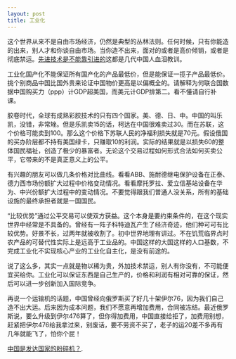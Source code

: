 ```yaml
---
layout: post
title: 工业化
---
```


这个世界从来不是自由市场经济，仍然是典型的丛林法则。任何时候，只有你能造的出来，别人才和你谈自由市场。当你造不出来，面对的或者是高价倾销，或者是彻底禁运。<u>先进技术是不能靠引进的</u>这都是几代中国人血泪教训。

工业化国产化不能保证所有国产化的产品最低价，但是能保证一揽子产品最低价。挑个别商品中国比国外贵来论证中国物价更高是以偏概全的。请解释为何联合国数据中国购买力（ppp）计GDP超美国，而美元计GDP排第二。看不懂请自行补课。

胶卷时代，全球有成熟彩胶技术的只有四个国家。美、德、日、中。中国的叫乐凯，没错，非常矬。但是乐凯卖15的话，柯达在中国很难卖过30。而在苏联，这个价格可能卖到100。那么这个价格下苏联人民的净福利损失就是70元。假设俄国的买办阶层都不持有美国绿卡，只赚取10的利润。实际的结果就是以损失60的整体国民福祉，创造了极少的暴富者。无论这个交易过程如何形式合法如何买卖公平，它带来的不是真正意义上的公平。

有兴趣的朋友可以做几条价格对比曲线。看看ABB、施耐德继电保护设备在正泰、德力西市场份额扩大过程中价格变动情况。看看摩托罗拉、爱立信基站设备在华为、中兴份额扩大过程中的变动情况。不要觉得跟我们普通人没关系，所有的基础设施的最终承担者就是一国国民。

“比较优势”通过公平交易可以使双方获益。这个本身是要约束条件的，在这个现实世界中经常是不具备的。曾经有一阵子科特迪瓦产生了经济奇迹，他们种可可有比较优势。好景不长，过两年就被收割了。初中世界地理有讲过。不在饥荒临界点时农产品的可替代性实际上是远高于工业品的。中国这样的大国这样的人口基数，不完成工业化不实现核心产业的工业化自主化，是没有前途的。

说了这么多，其实一点就是物以稀为贵，外加技术禁运，别人有你没有，不可能便宜买给你。工业化可以保证东西是自己生产的，价格和利润有相对可靠的保证，然后可以进一步创新加入国际竞争。

再说一个运输机的话题，中国曾经向俄罗斯买了好几十架伊尔76，因为我们自己造不出大运。后来因为成本问题，我们不愿意再增加费用，合同被冻结。最近俄罗斯说，要么升级到伊尔476算了，但你得加费用，中国直接给拒了，加费用别想，赶紧把伊尔476给我拿过来，别废话，要不劳资不买了，老子的运20差不多再有几年就能飞了，怕你个屁！

[中国是发达国家的粉碎机？](http://site.6park.com/finance/index.php?app=forum&act=threadview&tid=13901819).
